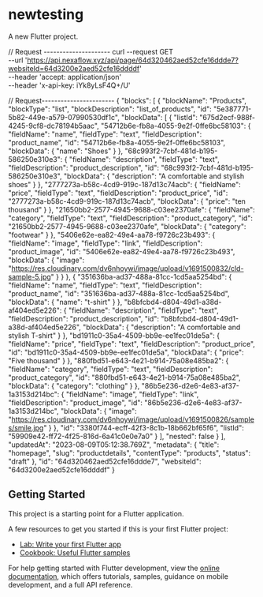 # newtesting

A new Flutter project.

// Request ---------------------
curl --request GET \
     --url 'https://api.nexaflow.xyz/api/page/64d320462aed52cfe16ddde7?websiteId=64d3200e2aed52cfe16ddddf' \
     --header 'accept: application/json' \
     --header 'x-api-key: iYk8yLsF4Q+/U'




// Request-----------------------
{
  "blocks": [
    {
      "blockName": "Products",
      "blockType": "list",
      "blockDescription": "list_of_products",
      "id": "5e387771-5b82-449e-a579-07990530df1c",
      "blockData": [
        {
          "listId": "675d2ecf-988f-4245-9cf8-dc78194b5aac",
          "54712b6e-fb8a-4055-9e2f-0ffe6bc58103": {
            "fieldName": "name",
            "fieldType": "text",
            "fieldDescription": "product_name",
            "id": "54712b6e-fb8a-4055-9e2f-0ffe6bc58103",
            "blockData": {
              "name": "Shoes"
            }
          },
          "68c993f2-7cbf-481d-b195-586250e310e3": {
            "fieldName": "description",
            "fieldType": "text",
            "fieldDescription": "product_description",
            "id": "68c993f2-7cbf-481d-b195-586250e310e3",
            "blockData": {
              "description": "A comfortable and stylish shoes"
            }
          },
          "2777273a-b58c-4cd9-919c-187d13c74acb": {
            "fieldName": "price",
            "fieldType": "text",
            "fieldDescription": "product_price",
            "id": "2777273a-b58c-4cd9-919c-187d13c74acb",
            "blockData": {
              "price": "ten thousand"
            }
          },
          "21650bb2-2577-4945-9688-c03ee2370afe": {
            "fieldName": "category",
            "fieldType": "text",
            "fieldDescription": "product_category",
            "id": "21650bb2-2577-4945-9688-c03ee2370afe",
            "blockData": {
              "category": "footwear"
            }
          },
          "5406e62e-ea82-49e4-aa78-f9726c23b493": {
            "fieldName": "image",
            "fieldType": "link",
            "fieldDescription": "product_image",
            "id": "5406e62e-ea82-49e4-aa78-f9726c23b493",
            "blockData": {
              "image": "https://res.cloudinary.com/dv6nhoywi/image/upload/v1691500832/cld-sample-5.jpg"
            }
          }
        },
        {
          "351636ba-ad37-488a-81cc-1cd5aa5254bd": {
            "fieldName": "name",
            "fieldType": "text",
            "fieldDescription": "product_name",
            "id": "351636ba-ad37-488a-81cc-1cd5aa5254bd",
            "blockData": {
              "name": "t-shirt"
            }
          },
          "b8bfcbd4-d804-49d1-a38d-af404ed5e226": {
            "fieldName": "description",
            "fieldType": "text",
            "fieldDescription": "product_description",
            "id": "b8bfcbd4-d804-49d1-a38d-af404ed5e226",
            "blockData": {
              "description": "A comfortable and stylish T-shirt"
            }
          },
          "bd1911c0-35a4-4509-bb9e-ee1fec01de5a": {
            "fieldName": "price",
            "fieldType": "text",
            "fieldDescription": "product_price",
            "id": "bd1911c0-35a4-4509-bb9e-ee1fec01de5a",
            "blockData": {
              "price": "Five thousand"
            }
          },
          "880fbd51-e643-4e21-b914-75a08e485ba2": {
            "fieldName": "category",
            "fieldType": "text",
            "fieldDescription": "product_category",
            "id": "880fbd51-e643-4e21-b914-75a08e485ba2",
            "blockData": {
              "category": "clothing"
            }
          },
          "86b5e236-d2e6-4e83-af37-1a3153d214bc": {
            "fieldName": "image",
            "fieldType": "link",
            "fieldDescription": "product_image",
            "id": "86b5e236-d2e6-4e83-af37-1a3153d214bc",
            "blockData": {
              "image": "https://res.cloudinary.com/dv6nhoywi/image/upload/v1691500826/samples/smile.jpg"
            }
          },
          "id": "3380f744-ecff-42f3-8c1b-18b662bf65f6",
          "listId": "59909e42-ff72-4f25-816d-6a41c0e0e7a0"
        }
      ],
      "nested": false
    }
  ],
  "updatedAt": "2023-08-09T05:12:38.769Z",
  "metadata": {
    "title": "homepage",
    "slug": "productdetails",
    "contentType": "products",
    "status": "draft"
  },
  "id": "64d320462aed52cfe16ddde7",
  "websiteId": "64d3200e2aed52cfe16ddddf"
}





## Getting Started

This project is a starting point for a Flutter application.

A few resources to get you started if this is your first Flutter project:

- [Lab: Write your first Flutter app](https://docs.flutter.dev/get-started/codelab)
- [Cookbook: Useful Flutter samples](https://docs.flutter.dev/cookbook)

For help getting started with Flutter development, view the
[online documentation](https://docs.flutter.dev/), which offers tutorials,
samples, guidance on mobile development, and a full API reference.
